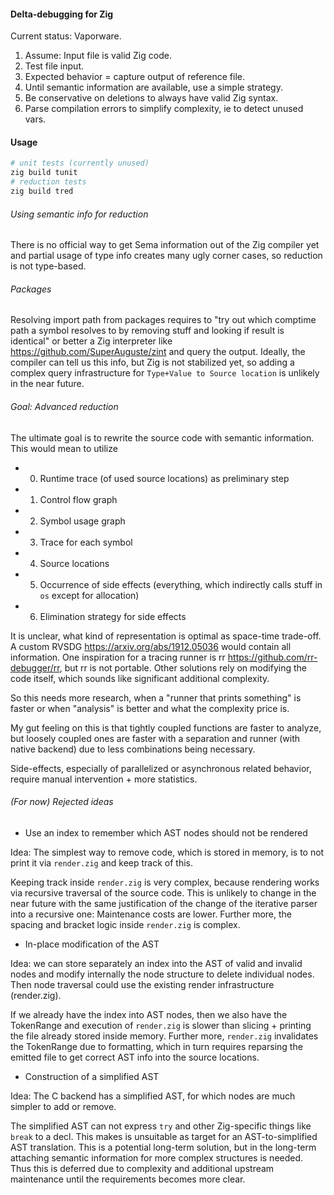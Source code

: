 #### Delta-debugging for Zig ####

Current status: Vaporware.

1. Assume: Input file is valid Zig code.
2. Test file input.
3. Expected behavior = capture output of reference file.
4. Until semantic information are available, use a simple strategy.
5. Be conservative on deletions to always have valid Zig syntax.
6. Parse compilation errors to simplify complexity, ie to detect unused vars.

#### Usage

```sh
# unit tests (currently unused)
zig build tunit
# reduction tests
zig build tred
```

###### Using semantic info for reduction

There is no official way to get Sema information out of the Zig compiler yet
and partial usage of type info creates many ugly corner cases, so reduction
is not type-based.

###### Packages

Resolving import path from packages requires to "try out which comptime path
a symbol resolves to by removing stuff and looking if result is identical"
or better a Zig interpreter like https://github.com/SuperAuguste/zint
and query the output.
Ideally, the compiler can tell us this info, but Zig is not stabilized yet,
so adding a complex query infrastructure for `Type+Value to Source location`
is unlikely in the near future.

###### Goal: Advanced reduction

The ultimate goal is to rewrite the source code with semantic information.
This would mean to utilize
- 0. Runtime trace (of used source locations) as preliminary step
- 1. Control flow graph
- 2. Symbol usage graph
- 3. Trace for each symbol
- 4. Source locations
- 5. Occurrence of side effects
     (everything, which indirectly calls stuff in `os` except for allocation)
- 6. Elimination strategy for side effects

It is unclear, what kind of representation is optimal as space-time trade-off.
A custom RVSDG https://arxiv.org/abs/1912.05036 would contain all information.
One inspiration for a tracing runner is rr https://github.com/rr-debugger/rr,
but rr is not portable.
Other solutions rely on modifying the code itself, which sounds like significant
additional complexity.

So this needs more research, when a "runner that prints something" is faster
or when "analysis" is better and what the complexity price is.

My gut feeling on this is that tightly coupled functions are faster to analyze,
but loosely coupled ones are faster with a separation and runner (with native backend)
due to less combinations being necessary.

Side-effects, especially of parallelized or asynchronous related behavior,
require manual intervention + more statistics.

###### (For now) Rejected ideas

- Use an index to remember which AST nodes should not be rendered

Idea: The simplest way to remove code, which is stored in memory, is to
not print it via `render.zig` and keep track of this.

Keeping track inside `render.zig` is very complex, because rendering works
via recursive traversal of the source code.
This is unlikely to change in the near future with the same justification of
the change of the iterative parser into a recursive one: Maintenance costs
are lower.
Further more, the spacing and bracket logic inside `render.zig` is complex.

- In-place modification of the AST

Idea: we can store separately an index into the AST of valid and invalid nodes
and modify internally the node structure to delete individual nodes.
Then node traversal could use the existing render infrastructure (render.zig).

If we already have the index into AST nodes, then we also have the TokenRange
and execution of `render.zig` is slower than slicing + printing the file already
stored inside memory.
Further more, `render.zig` invalidates the TokenRange due to formatting, which
in turn requires reparsing the emitted file to get correct AST info into the
source locations.

- Construction of a simplified AST

Idea: The C backend has a simplified AST, for which nodes are much simpler to
add or remove.

The simplified AST can not express `try` and other Zig-specific things like
`break` to a decl.
This makes is unsuitable as target for an AST-to-simplified AST translation.
This is a potential long-term solution, but in the long-term attaching semantic
information for more complex structures is needed.
Thus this is deferred due to complexity and additional upstream maintenance 
until the requirements becomes more clear.

